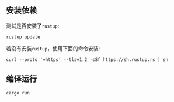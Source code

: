## 安装依赖
测试是否安装了`rustup`:
```shell
rustup update
```

若没有安装`rustup`，使用下面的命令安装:
```shell
curl --proto '=https' --tlsv1.2 -sSf https://sh.rustup.rs | sh
```

## 编译运行
```shell
cargo run
```
